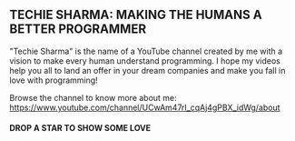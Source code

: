 ## TECHIE SHARMA: MAKING THE HUMANS A BETTER PROGRAMMER

"Techie Sharma" is the name of a YouTube channel created by me with a vision to make every human understand programming. I hope my videos help you all to land an offer in your dream companies and make you fall in love with programming!

Browse the channel to know more about me: https://www.youtube.com/channel/UCwAm47rI_cqAj4gPBX_idWg/about

#### DROP A STAR TO SHOW SOME LOVE
